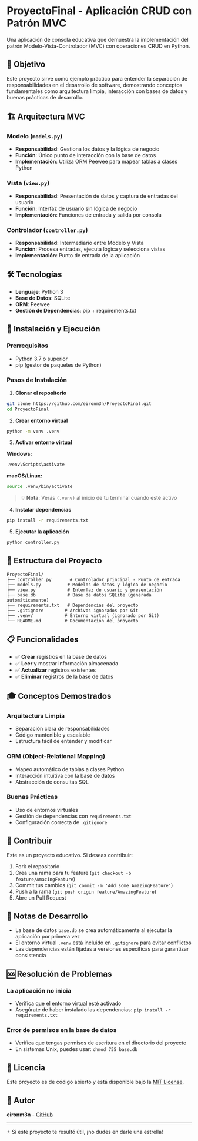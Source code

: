 # ProyectoFinal - Aplicación CRUD con Patrón MVC

Una aplicación de consola educativa que demuestra la implementación del patrón Modelo-Vista-Controlador (MVC) con operaciones CRUD en Python.

## 🎯 Objetivo

Este proyecto sirve como ejemplo práctico para entender la separación de responsabilidades en el desarrollo de software, demostrando conceptos fundamentales como arquitectura limpia, interacción con bases de datos y buenas prácticas de desarrollo.

## 🏗️ Arquitectura MVC

### Modelo (`models.py`)
- **Responsabilidad**: Gestiona los datos y la lógica de negocio
- **Función**: Único punto de interacción con la base de datos
- **Implementación**: Utiliza ORM Peewee para mapear tablas a clases Python

### Vista (`view.py`) 
- **Responsabilidad**: Presentación de datos y captura de entradas del usuario
- **Función**: Interfaz de usuario sin lógica de negocio
- **Implementación**: Funciones de entrada y salida por consola

### Controlador (`controller.py`)
- **Responsabilidad**: Intermediario entre Modelo y Vista
- **Función**: Procesa entradas, ejecuta lógica y selecciona vistas
- **Implementación**: Punto de entrada de la aplicación

## 🛠️ Tecnologías

- **Lenguaje**: Python 3
- **Base de Datos**: SQLite
- **ORM**: Peewee
- **Gestión de Dependencias**: pip + requirements.txt

## 🚀 Instalación y Ejecución

### Prerrequisitos
- Python 3.7 o superior
- pip (gestor de paquetes de Python)

### Pasos de Instalación

1. **Clonar el repositorio**
```bash
git clone https://github.com/eironm3n/ProyectoFinal.git
cd ProyectoFinal
```

2. **Crear entorno virtual**
```bash
python -m venv .venv
```

3. **Activar entorno virtual**

**Windows:**
```bash
.venv\Scripts\activate
```

**macOS/Linux:**
```bash
source .venv/bin/activate
```

> 💡 **Nota**: Verás `(.venv)` al inicio de tu terminal cuando esté activo

4. **Instalar dependencias**
```bash
pip install -r requirements.txt
```

5. **Ejecutar la aplicación**
```bash
python controller.py
```

## 📂 Estructura del Proyecto

```
ProyectoFinal/
├── controller.py       # Controlador principal - Punto de entrada
├── models.py          # Modelos de datos y lógica de negocio
├── view.py            # Interfaz de usuario y presentación
├── base.db            # Base de datos SQLite (generada automáticamente)
├── requirements.txt   # Dependencias del proyecto
├── .gitignore        # Archivos ignorados por Git
├── .venv/            # Entorno virtual (ignorado por Git)
└── README.md         # Documentación del proyecto
```

## 📋 Funcionalidades

- ✅ **Crear** registros en la base de datos
- ✅ **Leer** y mostrar información almacenada
- ✅ **Actualizar** registros existentes
- ✅ **Eliminar** registros de la base de datos

## 🎓 Conceptos Demostrados

### Arquitectura Limpia
- Separación clara de responsabilidades
- Código mantenible y escalable
- Estructura fácil de entender y modificar

### ORM (Object-Relational Mapping)
- Mapeo automático de tablas a clases Python
- Interacción intuitiva con la base de datos
- Abstracción de consultas SQL

### Buenas Prácticas
- Uso de entornos virtuales
- Gestión de dependencias con `requirements.txt`
- Configuración correcta de `.gitignore`

## 🤝 Contribuir

Este es un proyecto educativo. Si deseas contribuir:

1. Fork el repositorio
2. Crea una rama para tu feature (`git checkout -b feature/AmazingFeature`)
3. Commit tus cambios (`git commit -m 'Add some AmazingFeature'`)
4. Push a la rama (`git push origin feature/AmazingFeature`)
5. Abre un Pull Request

## 📝 Notas de Desarrollo

- La base de datos `base.db` se crea automáticamente al ejecutar la aplicación por primera vez
- El entorno virtual `.venv` está incluido en `.gitignore` para evitar conflictos
- Las dependencias están fijadas a versiones específicas para garantizar consistencia

## 🆘 Resolución de Problemas

### La aplicación no inicia
- Verifica que el entorno virtual esté activado
- Asegúrate de haber instalado las dependencias: `pip install -r requirements.txt`

### Error de permisos en la base de datos
- Verifica que tengas permisos de escritura en el directorio del proyecto
- En sistemas Unix, puedes usar: `chmod 755 base.db`

## 📄 Licencia

Este proyecto es de código abierto y está disponible bajo la [MIT License](LICENSE).

## 👤 Autor

**eironm3n** - [GitHub](https://github.com/eironm3n)

---

⭐ Si este proyecto te resultó útil, ¡no dudes en darle una estrella!